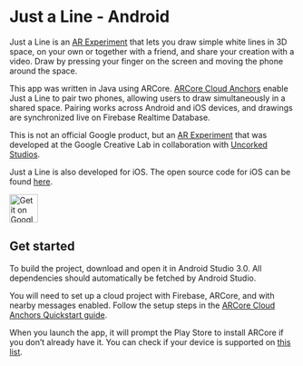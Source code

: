 # Just a Line - Android 
Just a Line is an [AR Experiment](https://experiments.withgoogle.com/ar) that lets you draw simple white lines in 3D space, on your own or together with a friend, and share your creation with a video. Draw by pressing your finger on the screen and moving the phone around the space. 

This app was written in Java using ARCore. [ARCore Cloud Anchors](https://developers.google.com/ar/develop/java/cloud-anchors/cloud-anchors-quickstart-android) enable Just a Line to pair two phones, allowing users to draw simultaneously in a shared space. Pairing works across Android and iOS devices, and drawings are synchronized live on Firebase Realtime Database.

This is not an official Google product, but an [AR Experiment](https://experiments.withgoogle.com/ar) that was developed at the Google Creative Lab in collaboration with [Uncorked Studios](https://www.uncorkedstudios.com/). 

Just a Line is also developed for iOS. The open source code for iOS can be found [here](https://github.com/googlecreativelab/justaline-ios).

[<img alt="Get it on Google Play" height="50px" src="https://play.google.com/intl/en_us/badges/images/apps/en-play-badge-border.png" />](https://play.google.com/store/apps/details?id=com.arexperiments.justaline&utm_source=github)

## Get started
To build the project, download and open it in Android Studio 3.0. All dependencies should automatically be fetched by Android Studio.

You will need to set up a cloud project with Firebase, ARCore, and with nearby messages enabled. Follow the setup steps in the [ARCore Cloud Anchors Quickstart guide](https://developers.google.com/ar/develop/java/cloud-anchors/cloud-anchors-quickstart-android). 

When you launch the app, it will prompt the Play Store to install ARCore if you don’t already have it. You can check if your device is supported on [this list](https://developers.google.com/ar/discover/#supported_devices).
